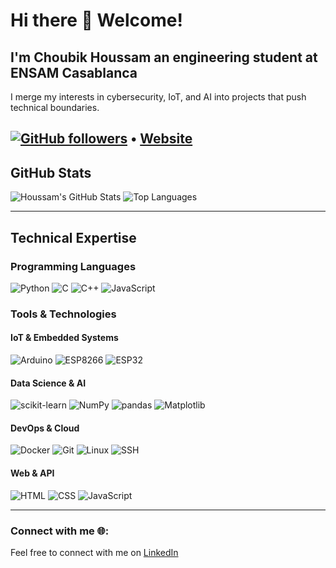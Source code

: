 # **Hi there 👋 Welcome!**
## I'm __Choubik Houssam__ an engineering student at ENSAM Casablanca
I merge my interests in cybersecurity, IoT, and AI into projects that push technical boundaries.


[![GitHub followers](https://img.shields.io/github/followers/HoussamCbk?style=social)](https://github.com/HoussamCbk) • [Website](https://houssamcbk.github.io/ThePortfolio.github.io/)
---

## GitHub Stats

<!-- GitHub Readme Stats Card -->
![Houssam's GitHub Stats](https://github-readme-stats.vercel.app/api?username=HoussamCbk&show_icons=true&count_private=true&theme=dark)
![Top Languages](https://github-readme-stats.vercel.app/api/top-langs/?username=HoussamCbk&layout=compact&theme=dark)

---

## Technical Expertise

### Programming Languages
![Python](https://img.shields.io/badge/Python-3670A0?style=flat&logo=python&logoColor=fff)
![C](https://img.shields.io/badge/C-00599C?style=flat&logo=c&logoColor=fff)
![C++](https://img.shields.io/badge/C++-00599C?style=flat&logo=cplusplus&logoColor=fff)
![JavaScript](https://img.shields.io/badge/JavaScript-F7DF1E?style=flat&logo=javascript&logoColor=000)


### Tools & Technologies

#### IoT & Embedded Systems
![Arduino](https://img.shields.io/badge/Arduino-00979D?style=flat&logo=arduino&logoColor=fff)
![ESP8266](https://img.shields.io/badge/ESP8266-000?style=flat&logo=espressif&logoColor=fff)
![ESP32](https://img.shields.io/badge/ESP32-000?style=flat&logo=espressif&logoColor=fff)

#### Data Science & AI
![scikit-learn](https://img.shields.io/badge/scikit--learn-F7931E?style=flat&logo=scikit-learn&logoColor=fff)
![NumPy](https://img.shields.io/badge/NumPy-013243?style=flat&logo=numpy&logoColor=fff)
![pandas](https://img.shields.io/badge/pandas-150458?style=flat&logo=pandas&logoColor=fff)
![Matplotlib](https://img.shields.io/badge/Matplotlib-11557C?style=flat&logo=matplotlib&logoColor=fff)

#### DevOps & Cloud
![Docker](https://img.shields.io/badge/Docker-2496ED?style=flat&logo=docker&logoColor=fff)
![Git](https://img.shields.io/badge/Git-F05032?style=flat&logo=git&logoColor=fff)
![Linux](https://img.shields.io/badge/Linux-FCC624?style=flat&logo=linux&logoColor=fff)
![SSH](https://img.shields.io/badge/SSH-000000?style=flat&logo=openssh&logoColor=fff)

#### Web & API
![HTML](https://img.shields.io/badge/HTML-E34F26?style=flat&logo=html5&logoColor=white)
![CSS](https://img.shields.io/badge/CSS-1572B6?style=flat&logo=css3&logoColor=white)
![JavaScript](https://img.shields.io/badge/JavaScript-F7DF1E?style=flat&logo=javascript&logoColor=black)


---

### Connect with me 🌐:

Feel free to connect with me on [LinkedIn](https://www.linkedin.com/in/houssam-choubik-5b4ba3316/)
